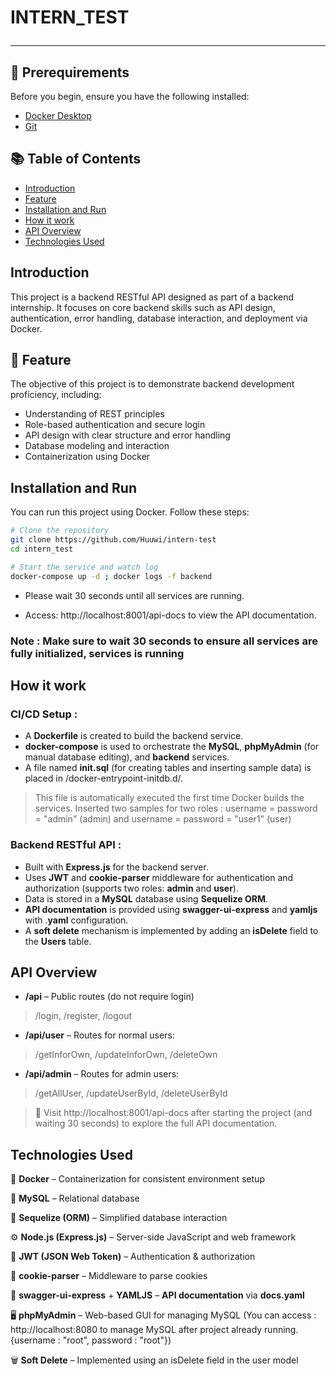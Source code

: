 # INTERN_TEST <hr>

## 📌 Prerequirements

Before you begin, ensure you have the following installed:

- [Docker Desktop](https://www.docker.com/products/docker-desktop/)
- [Git](https://git-scm.com/)

## 📚 Table of Contents

- [Introduction](#introduction)
- [Feature ](#🎯-feature)
- [Installation and Run](#installation-and-run)
- [How it work](#how-it-work)
- [API Overview](#api-overview)
- [Technologies Used](#technologies-used)

## Introduction

This project is a backend RESTful API designed as part of a backend internship. It focuses on core backend skills such as API design, authentication, error handling, database interaction, and deployment via Docker.

## 🎯 Feature

The objective of this project is to demonstrate backend development proficiency, including:

- Understanding of REST principles
- Role-based authentication and secure login
- API design with clear structure and error handling
- Database modeling and interaction
- Containerization using Docker

## Installation and Run

You can run this project using Docker. Follow these steps:

```bash
# Clone the repository
git clone https://github.com/Huuwi/intern-test
cd intern_test

# Start the service and watch log
docker-compose up -d ; docker logs -f backend

```

- Please wait 30 seconds until all services are running.

- Access: http://localhost:8001/api-docs to view the API documentation.
### Note : Make sure to wait 30 seconds to ensure all services are fully initialized, services is running 
## How it work
### CI/CD Setup : 
- A **Dockerfile** is created to build the backend service.
- **docker-compose** is used to orchestrate the **MySQL**, **phpMyAdmin** (for manual database editing), and **backend** services.
- A file named **init.sql** (for creating tables and inserting sample data) is placed in /docker-entrypoint-initdb.d/.
> This file is automatically executed the first time Docker builds the services.
> Inserted two samples for two roles : username = password = "admin" (admin) and username = password = "user1" (user)
### Backend RESTful API : 
- Built with **Express.js** for the backend server.
- Uses **JWT** and **cookie-parser** middleware for authentication and authorization (supports two roles: **admin** and **user**).
- Data is stored in a **MySQL** database using **Sequelize ORM**.
- **API documentation** is provided using **swagger-ui-express** and **yamljs** with .**yaml** configuration.
- A **soft delete** mechanism is implemented by adding an **isDelete** field to the **Users** table.


## API Overview
- **/api** – Public routes (do not require login)
>/login, /register, /logout
- **/api/user** – Routes for normal users:
>/getInforOwn, /updateInforOwn, /deleteOwn

- **/api/admin** – Routes for admin users:
> /getAllUser, /updateUserById, /deleteUserById

> 📘 Visit http://localhost:8001/api-docs after starting the project (and waiting 30 seconds) to explore the full API documentation.
## Technologies Used
🐳 **Docker** – Containerization for consistent environment setup

🐬 **MySQL** – Relational database

🔗 **Sequelize (ORM)** – Simplified database interaction

⚙️ **Node.js (Express.js)** – Server-side JavaScript and web framework

🔐 **JWT (JSON Web Token)** – Authentication & authorization

🍪 **cookie-parser** – Middleware to parse cookies

🧾 **swagger-ui-express** + **YAMLJS** – **API documentation** via **docs.yaml**

🖥️ **phpMyAdmin** – Web-based GUI for managing MySQL (You can access : http://localhost:8080 to manage MySQL after project already running. {username : "root", password : "root"})

🗑️ **Soft Delete** – Implemented using an isDelete field in the user model


